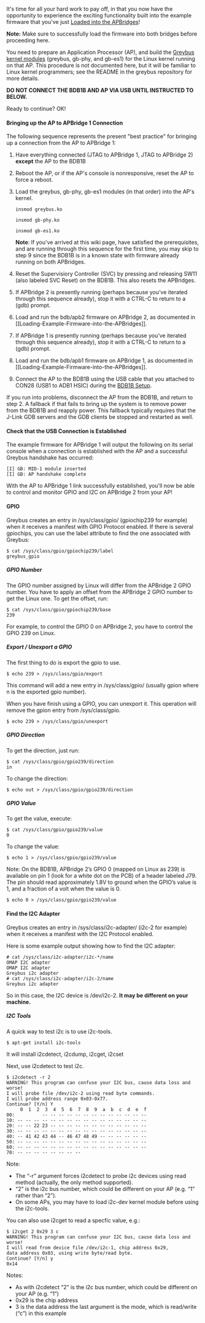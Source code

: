 It's time for all your hard work to pay off, in that you now have the opportunity to experience the exciting functionality built into the example firmware that you've just [Loaded into the APBridges](Loading-Example-Firmware-into-the-APBridges)!

**Note:** Make sure to successfully load the firmware into both bridges before proceeding here.

You need to prepare an Application Processor (AP), and build the [Greybus kernel modules](https://github.com/projectara/greybus) (greybus, gb-phy, and gb-es1) for the Linux kernel running on that AP. This procedure is not documented here, but it will be familiar to Linux kernel programmers; see the README in the greybus repository for more details.

**DO NOT CONNECT THE BDB1B AND AP VIA USB UNTIL INSTRUCTED TO BELOW.**

Ready to continue?  OK!

#### Bringing up the AP to APBridge 1 Connection

The following sequence represents the present "best practice" for bringing up a connection from the AP to APBridge 1:

1. Have everything connected (JTAG to APBridge 1, JTAG to APBridge 2) **except** the AP to the BDB1B
2. Reboot the AP, or if the AP's console is nonresponsive, reset the AP to force a reboot.
3. Load the greybus, gb-phy, gb-es1 modules (in that order) into the AP's kernel.

    ```insmod greybus.ko```

    ```insmod gb-phy.ko```

    ```insmod gb-es1.ko```
 
    **Note**: If you've arrived at this wiki page, have satisfied the prerequisites, and are running through this sequence for the first time, you may skip to step 9 since the BDB1B is in a known state with firmware already running on both APBridges.

4. Reset the Supervisiory Controller (SVC) by pressing and releasing SW11 (also labeled SVC Reset) on the BDB1B.  This also resets the APBridges.
5. If APBridge 2 is presently running (perhaps because you’ve iterated through this sequence already), stop it with a CTRL-C to return to a (gdb) prompt.
6. Load and run the bdb/apb2 firmware on APBridge 2, as documented in [[Loading-Example-Firmware-into-the-APBridges]].
7. If APBridge 1 is presently running (perhaps because you’ve iterated through this sequence already), stop it with a CTRL-C to return to a (gdb) prompt.
8. Load and run the bdb/apb1 firmware on APBridge 1, as documented in [[Loading-Example-Firmware-into-the-APBridges]].
9. Connect the AP to the BDB1B using the USB cable that you attached to CON28 (USB1 to ADB1 HSIC) during 
the [BDB1B Setup](Big-Development-Board-(BDB)-Version-1-Rev-B-Orientation-and-Setup).

If you run into problems, disconnect the AP from the BDB1B, and return to step 2.  A fallback if that fails to bring up the system is to remove power from the BDB1B and reapply power.  This fallback typically requires that the J-Link GDB servers and the GDB clients be stopped and restarted as well.

#### Check that the USB Connection is Established

The example firmware for APBridge 1 will output the following on its serial console when a connection is established with the AP and a successful Greybus handshake has occurred:
````
[I] GB: MID-1 module inserted                                              	 
[I] GB: AP handshake complete  	
````
With the AP to APBridge 1 link successfully established, you'll now be able to control and monitor GPIO and I2C on APBridge 2 from your AP!

#### GPIO

Greybus creates an entry in /sys/class/gpio/ (gpiochip239 for example) when it receives a manifest with GPIO Protocol enabled.  If there is several gpiochips, you can use the label attribute to find the one associated with Greybus:

    $ cat /sys/class/gpio/gpiochip239/label  
    greybus_gpio


##### GPIO Number
The GPIO number assigned by Linux will differ from the APBridge 2 GPIO number.
You have to apply an offset from the APBridge 2 GPIO number to get the Linux one.
To get the offset, run:

    $ cat /sys/class/gpio/gpiochip239/base  
    239

For example, to control the GPIO 0 on APBridge 2, you have to control the GPIO 239 on Linux.

##### Export / Unexport a GPIO
The first thing to do is export the gpio to use.

    $ echo 239 > /sys/class/gpio/export  

This command will add a new entry in /sys/class/gpio/ (usually gpion where n is the exported gpio number).

When you have finish using a GPIO, you can unexport it. This operation will remove the gpion entry from /sys/class/gpio.
    
    $ echo 239 > /sys/class/gpio/unexport

##### GPIO Direction
To get the direction, just run:

    $ cat /sys/class/gpio/gpio239/direction  
    in

To change the direction:

    $ echo out > /sys/class/gpio/gpio239/direction


##### GPIO Value
To get the value, execute:

    $ cat /sys/class/gpio/gpio239/value  
    0

To change the value:

    $ echo 1 > /sys/class/gpio/gpio239/value
Note: On the BDB1B, APBridge 2’s GPIO 0 (mapped on Linux as 239) is available on pin 1 (look for a white dot on the PCB) of a header labeled J79.  The pin should read approximately 1.8V to ground when the GPIO’s value is 1, and a fraction of a volt when the value is 0.

    $ echo 0 > /sys/class/gpio/gpio239/value

#### Find the I2C Adapter

Greybus creates an entry in /sys/class/i2c-adapter/ (i2c-2 for example) when it receives a manifest with the I2C Protocol enabled. 

Here is some example output showing how to find the I2C adapter:

    # cat /sys/class/i2c-adapter/i2c-*/name
    OMAP I2C adapter
    OMAP I2C adapter
    Greybus i2c adapter
    # cat /sys/class/i2c-adapter/i2c-2/name
    Greybus i2c adapter

So in this case, the I2C device is /dev/i2c-2. **It may be different on your machine.**

##### I2C Tools
A quick way to test i2c is to use i2c-tools.

    $ apt-get install i2c-tools  

It will install i2cdetect, i2cdump, i2cget, i2cset

Next, use i2cdetect to test i2c. 
````
$ i2cdetect -r 2
WARNING! This program can confuse your I2C bus, cause data loss and worse!
I will probe file /dev/i2c-2 using read byte commands.
I will probe address range 0x03-0x77.
Continue? [Y/n] Y
     0  1  2  3  4  5  6  7  8  9  a  b  c  d  e  f
00:          -- -- -- -- -- -- -- -- -- -- -- -- -- 
10: -- -- -- -- -- -- -- -- -- -- -- -- -- -- -- -- 
20: -- -- 22 23 -- -- -- -- -- -- -- -- -- -- -- -- 
30: -- -- -- -- -- -- -- -- -- -- -- -- -- -- -- -- 
40: -- 41 42 43 44 -- 46 47 48 49 -- -- -- -- -- -- 
50: -- -- -- -- -- -- -- -- -- -- -- -- -- -- -- -- 
60: -- -- -- -- -- -- -- -- -- -- -- -- -- -- -- -- 
70: -- -- -- -- -- -- -- --                         
````
Note: 
* The “-r” argument forces i2cdetect to probe i2c devices using read method (actually, the only method supported).
* “2” is the i2c bus number, which could be different on your AP (e.g. “1” rather than “2”).
* On some APs, you may have to load i2c-dev kernel module before using the i2c-tools.

You can also use i2cget to read a specfic value, e.g.:
````
$ i2cget 2 0x29 3 c                                 
WARNING! This program can confuse your I2C bus, cause data loss and worse!      
I will read from device file /dev/i2c-1, chip address 0x29,
data address 0x03, using write byte/read byte.                                           
Continue? [Y/n] y                                                           
0x14
````
Notes:
* As with i2cdetect “2” is the i2c bus number, which could be different on your AP (e.g. “1”)
* 0x29 is the chip address
* 3 is the data address
the last argument is the mode, which is read/write (“c”) in this example
                         

